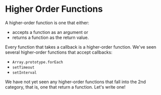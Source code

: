 # Higher Order Functions

A higher-order function is one that either:

 * accepts a function as an argument or
 * returns a function as the return value.

Every function that takes a callback is a higher-order function. We've seen several higher-order functions that accept callbacks:

* `Array.prototype.forEach`
* `setTimeout`
* `setInterval`

We have not yet seen any higher-order functions that fall into the 2nd category, that is, one that return a function. Let's write one!
